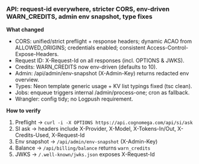 ### API: request-id everywhere, stricter CORS, env-driven WARN_CREDITS, admin env snapshot, type fixes

**What changed**
- CORS: unified/strict preflight + response headers; dynamic ACAO from ALLOWED_ORIGINS; credentials enabled; consistent Access-Control-Expose-Headers.
- Request ID: X-Request-Id on all responses (incl. OPTIONS & JWKS).
- Credits: WARN_CREDITS now env-driven (defaults to 10).
- Admin: /api/admin/env-snapshot (X-Admin-Key) returns redacted env overview.
- Types: Neon template generic usage + KV list typings fixed (tsc clean).
- Jobs: enqueue triggers internal /admin/process-one; cron as fallback.
- Wrangler: config tidy; no Logpush requirement.

**How to verify**
1) Preflight → `curl -i -X OPTIONS https://api.cognomega.com/api/si/ask`
2) SI ask → headers include X-Provider, X-Model, X-Tokens-In/Out, X-Credits-Used, X-Request-Id
3) Env snapshot → `/api/admin/env-snapshot` (X-Admin-Key)
4) Balance → `/api/billing/balance` returns `warn_credits`
5) JWKS → `/.well-known/jwks.json` exposes X-Request-Id
